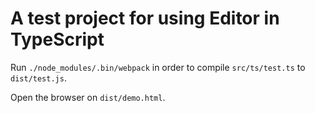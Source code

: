 A test project for using Editor in TypeScript
==============================================

Run `./node_modules/.bin/webpack` in order to compile `src/ts/test.ts` to `dist/test.js`.

Open the browser on `dist/demo.html`.